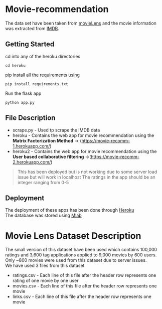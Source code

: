# Movie-recommendation
The data set have been taken from [movieLens](http://files.grouplens.org/datasets/movielens/ml-latest-small.zip) and the movie information was extracted from [IMDB](https://www.imdb.com/).

## Getting Started
cd into any of the heroku directories
```
cd heroku
```
pip install all the requirements using 
```
pip install requirements.txt
```
Run the flask app
```
python app.py
```

## File Description
* scrape.py - Used tp scrape the IMDB data
* heroku - Contains the web app for movie recommendation using the **Matrix Factorization Method** -> (https://movie-recomm-1.herokuapp.com/)
* heroku2 - Contains the web app for movie recommendation using the **User based collaborative filtering** ->(https://movie-recomm-2.herokuapp.com/)

>This has been deployed but is not working due to some server load issue but will work in localhost
> The ratings in the app should be an integer ranging from 0-5

## Deployment
The deployment of these apps has been done through [Heroku](https://signup.heroku.com/?c=7013A000000ib1xQAA&gclid=CjwKCAiA45njBRBwEiwASnZT5zB0BVGD6Y2OAPoLZpdVsn3tqrPG5Bop1k6u9Ooxst7c9dUG3ae0lhoCkx8QAvD_BwE)<br>
The database was stored using [Mlab](https://mlab.com/)

# Movie Lens Dataset Description

The small version of this dataset have been used which contains 100,000 ratings and 3,600 tag applications applied to 9,000 movies by 600 users.<br>
Only ~800 movies were used from this dataset due to server issues.<br>
We have used 3 files from this dataset

* ratings.csv - Each line of this file after the header row represents one rating of one movie by one user
* movies.csv -  Each line of this file after the header row represents one movie
* links.csv - Each line of this file after the header row represents one movie

